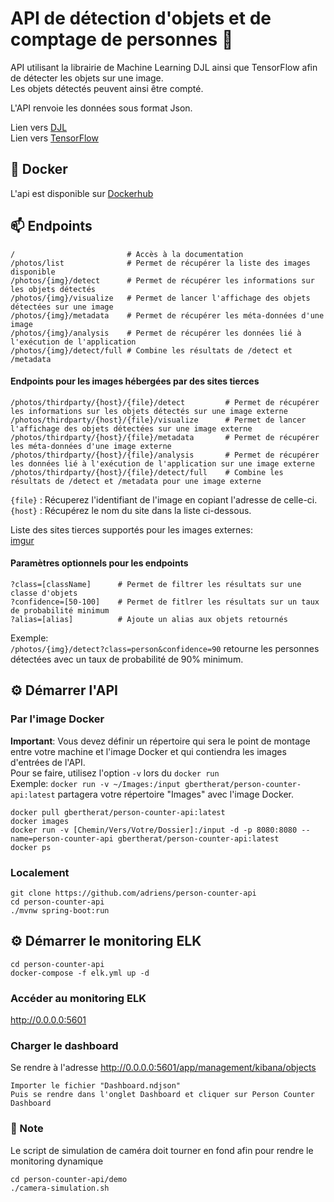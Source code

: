 # API de détection d'objets et de comptage de personnes :man:

API utilisant la librairie de Machine Learning DJL ainsi que TensorFlow afin de détecter les objets sur une image.<br>
Les objets détectés peuvent ainsi être compté.
  
L'API renvoie les données sous format Json.

Lien vers [DJL](https://djl.ai/) <br>
Lien vers [TensorFlow](https://www.tensorflow.org/)

## :whale: Docker

L'api est disponible sur [Dockerhub](https://hub.docker.com/repository/docker/gbertherat/person-counter-api)

## :mailbox: Endpoints
```
/                         # Accès à la documentation
/photos/list              # Permet de récupérer la liste des images disponible
/photos/{img}/detect      # Permet de récupérer les informations sur les objets détectés
/photos/{img}/visualize   # Permet de lancer l'affichage des objets détectées sur une image
/photos/{img}/metadata    # Permet de récupérer les méta-données d'une image
/photos/{img}/analysis    # Permet de récupérer les données lié à l'exécution de l'application
/photos/{img}/detect/full # Combine les résultats de /detect et /metadata
```

#### Endpoints pour les images hébergées par des sites tierces
```
/photos/thirdparty/{host}/{file}/detect         # Permet de récupérer les informations sur les objets détectés sur une image externe
/photos/thirdparty/{host}/{file}/visualize      # Permet de lancer l'affichage des objets détectées sur une image externe
/photos/thirdparty/{host}/{file}/metadata       # Permet de récupérer les méta-données d'une image externe
/photos/thirdparty/{host}/{file}/analysis       # Permet de récupérer les données lié à l'exécution de l'application sur une image externe
/photos/thirdparty/{host}/{file}/detect/full    # Combine les résultats de /detect et /metadata pour une image externe
```
`{file}` : Récuperez l'identifiant de l'image en copiant l'adresse de celle-ci.<br>
`{host}` : Récupérez le nom du site dans la liste ci-dessous.<br>

Liste des sites tierces supportés pour les images externes:<br>
[imgur](https://imgur.com/)

#### Paramètres optionnels pour les endpoints
```
?class=[className]      # Permet de filtrer les résultats sur une classe d'objets
?confidence=[50-100]    # Permet de fitlrer les résultats sur un taux de probabilité minimum
?alias=[alias]          # Ajoute un alias aux objets retournés
```

Exemple:<br>
`/photos/{img}/detect?class=person&confidence=90` retourne les personnes détectées avec un taux de probabilité de 90% minimum.

## :gear: Démarrer l'API
### Par l'image Docker
**Important**: Vous devez définir un répertoire qui sera le point de montage entre votre machine et l'image Docker et qui contiendra les images d'entrées de l'API.<br>
Pour se faire, utilisez l'option `-v` lors du `docker run`<br>
Exemple: ``docker run -v ~/Images:/input gbertherat/person-counter-api:latest`` partagera votre répertoire "Images" avec l'image Docker.
```
docker pull gbertherat/person-counter-api:latest
docker images
docker run -v [Chemin/Vers/Votre/Dossier]:/input -d -p 8080:8080 --name=person-counter-api gbertherat/person-counter-api:latest 
docker ps
```

### Localement
```
git clone https://github.com/adriens/person-counter-api
cd person-counter-api
./mvnw spring-boot:run
```

## :gear: Démarrer le monitoring ELK
```
cd person-counter-api
docker-compose -f elk.yml up -d
```

### Accéder au monitoring ELK
<http://0.0.0.0:5601>

### Charger le dashboard
Se rendre à l'adresse <http://0.0.0.0:5601/app/management/kibana/objects>
```
Importer le fichier "Dashboard.ndjson"
Puis se rendre dans l'onglet Dashboard et cliquer sur Person Counter Dashboard
```

### :memo: Note
Le script de simulation de caméra doit tourner en fond afin pour rendre le monitoring dynamique
```
cd person-counter-api/demo
./camera-simulation.sh
```
